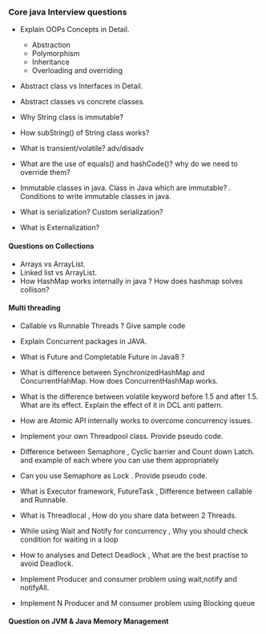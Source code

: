 ### Core java Interview questions

* Explain OOPs Concepts in Detail.
	* Abstraction 
	* Polymorphism
	* Inheritance
	* Overloading and overriding

* Abstract class vs Interfaces in Detail.
* Abstract classes vs concrete classes.
* Why String class is immutable?
* How subString() of String class works?
* What is transient/volatile? adv/disadv
* What are the use of equals() and hashCode()? why do we need to override them?
* Immutable classes in java. Class in Java which are immutable? . Conditions to write immutable classes in java.

* What is serialization? Custom serialization?
* What is Externalization?

#### Questions on Collections
* Arrays vs ArrayList.
* Linked list vs ArrayList.
* How HashMap works internally in java ? How does hashmap solves collison?

#### Multi threading
* Callable vs Runnable Threads ? Give sample code
* Explain Concurrent packages in JAVA.
* What is Future and Completable Future in Java8 ? 
* What is difference between SynchronizedHashMap and ConcurrentHahMap. How does ConcurrentHashMap works.
* What is the difference between volatile keyword before 1.5 and after 1.5. What are its effect. Explain the effect of it in DCL anti pattern.
* How are Atomic API internally works to overcome concurrency issues.
* Implement your own Threadpool class. Provide pseudo code.
* Difference between Semaphore , Cyclic barrier and Count down Latch. and example of each where you can use them appropriately
* Can you use Semaphore as Lock . Provide pseudo code.
* What is Executor framework, FutureTask  , Difference between callable and  Runnable.
* What is Threadlocal , How do you share data between 2 Threads.
* While using Wait and Notify for concurrency , Why you should check condition for waiting in a loop
* How to analyses and Detect Deadlock , What are the best practise to avoid Deadlock.

* Implement Producer and consumer problem using wait,notify and notifyAll.
* Implement N Producer and M consumer problem using Blocking queue

#### Question on JVM & Java Memory Management
